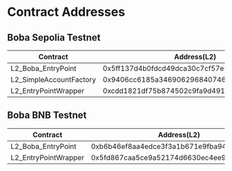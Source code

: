 # Contract Addresses

## Boba Sepolia Testnet

| Contract                   | Address(L2)                                |
| -------------------------- | ------------------------------------------ |
| L2\_Boba\_EntryPoint       | 0x5ff137d4b0fdcd49dca30c7cf57e578a026d2789 |
| L2\_SimpleAccountFactory   | 0x9406cc6185a346906296840746125a0e44976454 |
| L2\_EntryPointWrapper      | 0xcdd1821df75b874502c9fa9d491a2602d6b22b73 |

## Boba BNB Testnet

| Contract              | Address(L2)                                |
| --------------------- | ------------------------------------------ |
| L2\_Boba\_EntryPoint  | 0xb6b46ef8aa4edce3f3a1b671e9fba945cc8b8642 |
| L2\_EntryPointWrapper | 0x5fd867caa5ce9a52174d6630ec4ee9e87d818bfe |
